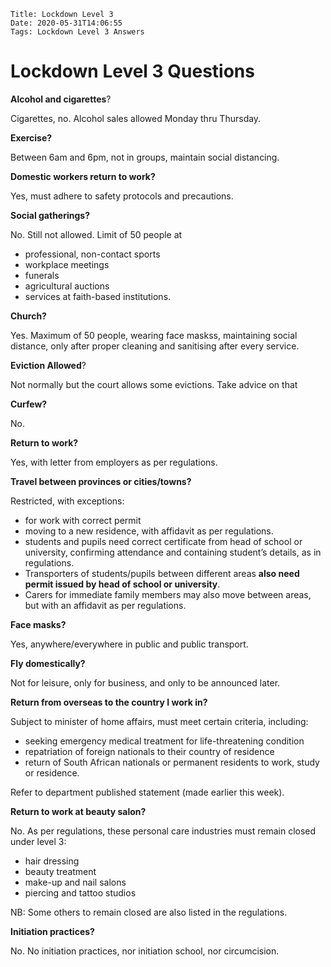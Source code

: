     Title: Lockdown Level 3
    Date: 2020-05-31T14:06:55
    Tags: Lockdown Level 3 Answers

# Lockdown Level 3 Questions

**Alcohol and cigarettes**?

Cigarettes, no. Alcohol sales allowed Monday thru Thursday.

**Exercise?**

Between 6am and 6pm, not in groups, maintain social distancing.

**Domestic workers return to work?**

Yes, must adhere to safety protocols and precautions. 

**Social gatherings?**

No. Still not allowed. Limit of 50 people at

+ professional, non-contact sports
+ workplace meetings
+ funerals
+ agricultural auctions
+ services at faith-based institutions.

<!-- more -->

**Church?**

Yes. Maximum of 50 people, wearing face maskss, maintaining social distance, only after proper cleaning and sanitising after every service.

**Eviction Allowed**?

Not normally but the court allows some evictions. Take advice on that

**Curfew?**

No. 

**Return to work?**

Yes, with letter from employers as per regulations.

**Travel between provinces or cities/towns?**

Restricted, with exceptions:

+ for work with correct permit
+ moving to a new residence, with affidavit as per regulations.
+ students and pupils need correct certificate from head of school or university, confirming attendance and containing student’s details, as in regulations.
+ Transporters of students/pupils between different areas **also need permit issued by head of school or university**.
+  Carers for immediate family members may also move between areas, but with an affidavit as per regulations.

**Face masks?**

Yes, anywhere/everywhere in public and public transport.

**Fly domestically?**

Not for leisure, only for business, and only to be announced later.

**Return from overseas to the country I work in?**

Subject to minister of home affairs, must meet certain criteria, including:

+ seeking emergency medical treatment for life-threatening condition
+ repatriation of foreign nationals to their country of residence
+ return of South African nationals or permanent residents to work, study or residence.

Refer to department published statement (made earlier this week).

**Return to work at beauty salon?**

No. As per regulations, these personal care industries must remain closed under level 3:

+ hair dressing
+ beauty treatment
+ make-up and nail salons
+ piercing and tattoo studios

NB: Some others to remain closed are also listed in the regulations.

**Initiation practices?**

No. No initiation practices, nor initiation school, nor circumcision.


